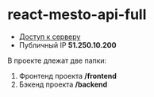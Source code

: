 # react-mesto-api-full
* [Доступ к серверу](https://superproject.nomoredomains.rocks)
* Публичный IP **51.250.10.200**

В проекте длежат две папки:
1. Фронтенд проекта **/frontend**
2. Бэкенд проекта **/backend**
